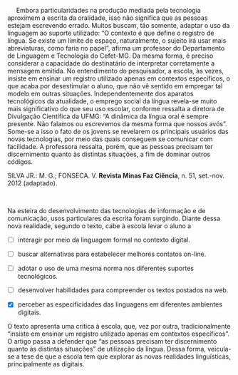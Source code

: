 

     Embora particularidades na produção mediada pela tecnologia aproximem a escrita da oralidade, isso não significa que as pessoas estejam escrevendo errado. Muitos buscam, tão somente, adaptar o uso da linguagem ao suporte utilizado: “O contexto é que define o registro de língua. Se existe um limite de espaço, naturalmente, o sujeito irá usar mais abreviaturas, como faria no papel”, afirma um professor do Departamento de Linguagem e Tecnologia do Cefet-MG. Da mesma forma, é preciso considerar a capacidade do destinatário de interpretar corretamente a mensagem emitida. No entendimento do pesquisador, a escola, às vezes, insiste em ensinar um registro utilizado apenas em contextos específicos, o que acaba por desestimular o aluno, que não vê sentido em empregar tal modelo em outras situações. Independentemente dos aparatos tecnológicos da atualidade, o emprego social da língua revela-se muito mais significativo do que seu uso escolar, conforme ressalta a diretora de Divulgação Científica da UFMG: “A dinâmica da língua oral é sempre presente. Não falamos ou escrevemos da mesma forma que nossos avós”. Some-se a isso o fato de os jovens se revelarem os principais usuários das novas tecnologias, por meio das quais conseguem se comunicar com facilidade. A professora ressalta, porém, que as pessoas precisam ter discernimento quanto às distintas situações, a fim de dominar outros códigos.

SILVA JR.: M. G.; FONSECA. V. **Revista Minas Faz Ciência**, n. 51, set.-nov. 2012 (adaptado).

 

Na esteira do desenvolvimento das tecnologias de informação e de comunicação, usos particulares da escrita foram surgindo. Diante dessa nova realidade, segundo o texto, cabe à escola levar o aluno a



- [ ] interagir por meio da linguagem formal no contexto digital.
- [ ] buscar alternativas para estabelecer melhores contatos on-line.
- [ ] adotar o uso de uma mesma norma nos diferentes suportes tecnológicos.
- [ ] desenvolver habilidades para compreender os textos postados na web.
- [x] perceber as especificidades das linguagens em diferentes ambientes digitais.


O texto apresenta uma crítica à escola, que, vez por outra, tradicionalmente “insiste em ensinar um registro utilizado apenas em contextos específicos”. O artigo passa a defender que “as pessoas precisam ter discernimento quanto às distintas situações” de utilização da língua. Dessa forma, veicula-se a tese de que a escola tem que explorar as novas realidades linguísticas, principalmente as digitais.
